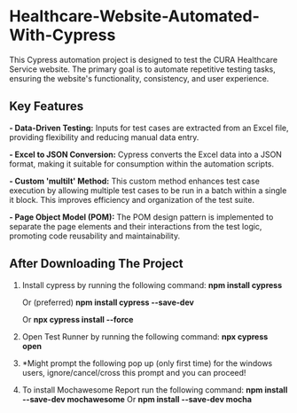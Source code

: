# Healthcare-Website-Automated-With-Cypress
This Cypress automation project is designed to test the CURA Healthcare Service website. The primary goal is to automate repetitive testing tasks, ensuring the website's functionality, consistency, and user experience.

**Key Features**
------------------

**- Data-Driven Testing:** Inputs for test cases are extracted from an Excel file, providing flexibility and reducing manual data entry.

**- Excel to JSON Conversion:** Cypress converts the Excel data into a JSON format, making it suitable for consumption within the automation scripts.

**- Custom 'multiIt' Method:** This custom method enhances test case execution by allowing multiple test cases to be run in a batch within a single it block. This improves efficiency and organization of the test suite.

**- Page Object Model (POM):** The POM design pattern is implemented to separate the page elements and their interactions from the test logic, promoting code reusability and maintainability.

**After Downloading The Project**
------------------------------------
1. Install cypress by running the following command: **npm install cypress**

   Or (preferred) **npm install cypress --save-dev**
   
   Or **npx cypress install --force**

2. Open Test Runner by running the following command: **npx cypress open**

3. *Might prompt the following pop up (only first time) for the windows users, ignore/cancel/cross this prompt and you can proceed!

4. To install Mochawesome Report run the following command: **npm install --save-dev mochawesome**
   Or **npm install --save-dev mocha**


